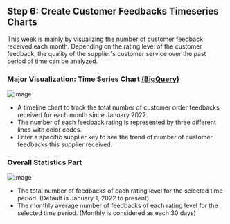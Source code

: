 ## Step 6: Create Customer Feedbacks Timeseries Charts
This week is mainly by visualizing the number of customer feedback received each month. Depending on the rating level of the customer feedback, 
the quality of the supplier's customer service over the past period of time can be analyzed.
### Major Visualization: Time Series Chart [(BigQuery)](https://github.com/wz2392/nyu-itp-spring23-payability/blob/main/Sprint%207/Customer_Feedbacks/Timelines%20Explore.sql)<br>
![image](https://user-images.githubusercontent.com/99241150/232671780-be3e8e6d-aee2-4d04-84d2-dd9059296606.png)
- A timeline chart to track the total number of customer order feedbacks received for each month since January 2022.
- The number of each feedback rating is represented by three different lines with color codes.
- Enter a specific supplier key to see the trend of number of customer feedbacks this supplier received.
### Overall Statistics Part <br> 
![image](https://user-images.githubusercontent.com/99241150/232672219-c3b11013-06c6-408b-8d04-ce2165738803.png)
- The total number of feedbacks of each rating level for the selected time period. (Default is January 1, 2022 to present)
- The monthly average number of feedbacks of each rating level for the selected time period. (Monthly is considered as each 30 days)





